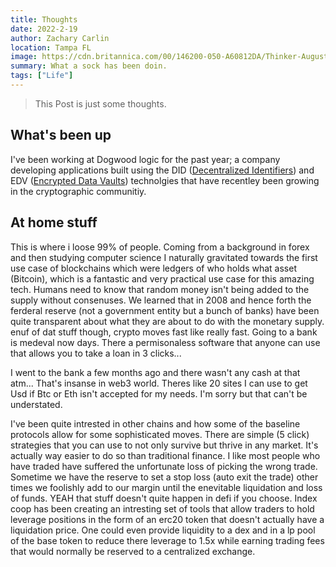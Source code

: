 ```yaml
---
title: Thoughts
date: 2022-2-19
author: Zachary Carlin
location: Tampa FL
image: https://cdn.britannica.com/00/146200-050-A60812DA/Thinker-Auguste-Rodin-Museum-garden-Paris-1904.jpg
summary: What a sock has been doin.
tags: ["Life"] 
---
```

> This Post is just some thoughts.

## What's been up
I've been working at Dogwood logic for the past year; a company developing applications built using the DID ([Decentralized Identifiers](https://w3c.github.io/did-core/#identifier)) and EDV ([Encrypted Data Vaults](https://identity.foundation/edv-use-cases/)) technolgies that have recentley been growing in the cryptographic communitiy.

## At home stuff
This is where i loose 99% of people. Coming from a background in forex and then studying computer science I naturally gravitated towards the first use case of blockchains which were ledgers of who holds what asset (Bitcoin), which is a fantastic and very practical use case for this amazing tech. Humans need to know that random money isn't being added to the supply without consenuses. We learned that in 2008 and hence forth the ferderal reserve (not a government entity but a bunch of banks) have been quite transparent about what they are about to do with the monetary supply. enuf of dat stuff though, crypto moves fast like really fast. Going to a bank is medeval now days. There a permisonaless software that anyone can use that allows you to take a loan in 3 clicks...

I went to the bank a few months ago and there wasn't any cash at that atm... That's insanse in web3 world. Theres like 20 sites I can use to get Usd if Btc or Eth isn't accepted for my needs. I'm sorry but that can't be understated. 

I've been quite intrested in other chains and how some of the baseline protocols allow for some sophisticated moves. There are simple (5 click) strategies that you can use to not only survive but thrive in any market. It's actually way easier to do so than traditional finance. I like most people who have traded have suffered the unfortunate loss of picking the wrong trade. Sometime we have the reserve to set a stop loss (auto exit the trade) other times we foolishly add to our margin until the enevitable liquidation and loss of funds. YEAH that stuff doesn't quite happen in defi if you choose. Index coop has been creating an intresting set of tools that allow traders to hold leverage positions in the form of an erc20 token that doesn't actually have a liquidation price. One could even provide liquidity to a dex and in a lp pool of the base token to reduce there leverage to 1.5x while earning trading fees that would normally be reserved to a centralized exchange. 